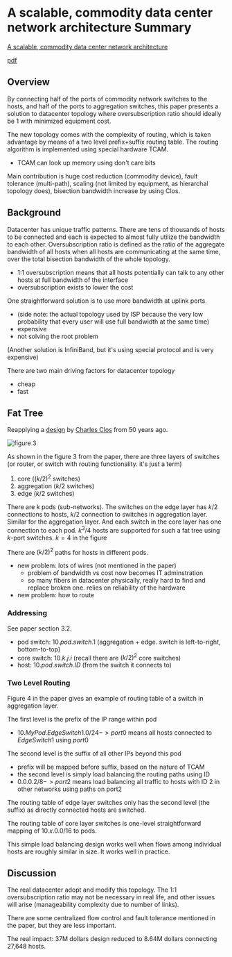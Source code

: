 # A scalable, commodity data center network architecture Summary

[A scalable, commodity data center network architecture](https://dl.acm.org/doi/10.1145/1402946.1402967)

[pdf](http://ccr.sigcomm.org/online/files/p63-alfares.pdf)

## Overview

By connecting half of the ports of commodity network switches to the hosts, and half of the ports to aggregation switches,
this paper presents a solution to datacenter topology where oversubscription ratio should ideally be 1 with minimized equipment cost.

The new topology comes with the complexity of routing, which is taken advantage by means of a two level prefix+suffix routing table.
The routing algorithm is implemented using special hardware TCAM.

* TCAM can look up memory using don't care bits

Main contribution is huge cost reduction (commodity device), fault tolerance (multi-path), scaling (not limited by equipment, as hierarchal topology does),
bisection bandwidth increase by using Clos.

## Background

Datacenter has unique traffic patterns. There are tens of thousands of hosts to be connected and each is expected to almost fully utilize
the bandwidth to each other. Oversubscription ratio is defined as the ratio of the aggregate bandwidth of all hosts when all hosts are
communicating at the same time, over the total bisection bandwidth of the whole topology.

* 1:1 oversubscription means that all hosts potentially can talk to any other hosts at full bandwidth of the interface
* oversubscription exists to lower the cost

One straightforward solution is to use more bandwidth at uplink ports.

* (side note: the actual topology used by ISP because the very low probability that every user will use full bandwidth at the same time)
* expensive
* not solving the root problem

(Another solution is InfiniBand, but it's using special protocol and is very expensive)

There are two main driving factors for datacenter topology

* cheap
* fast

## Fat Tree

Reapplying a [design](https://ieeexplore.ieee.org/document/6312192) by [Charles Clos](https://ieeexplore.ieee.org/document/6770468) from 50 years ago.

![figure 3](https://packetpushers.net/wp-content/uploads/2018/11/Scalable-DCN-Topology-Al-Fares-1024x444.png)

As shown in the figure 3 from the paper, there are three layers of switches (or router, or switch with routing functionality. it's just a term)

1. core ($(k/2)^2$ switches)
2. aggregation ($k/2$ switches)
3. edge ($k/2$ switches)

There are $k$ pods (sub-networks). The switches on the edge layer has $k/2$ connections to hosts, $k/2$ connection to switches in aggregation layer.
Similar for the aggregation layer. And each switch in the core layer has one connection to each pod. $k^3/4$ hosts are supported for such a
fat tree using $k$-port switches. $k=4$ in the figure

There are $(k/2)^2$ paths for hosts in different pods.

* new problem: lots of wires (not mentioned in the paper)
  * problem of bandwidth vs cost now becomes IT adminstration
  * so many fibers in datacenter physically, really hard to find and replace broken one. relies on reliability of the hardware
* new problem: how to route

### Addressing

See paper section 3.2.

* pod switch: $10.pod.switch.1$ (aggregation + edge. switch is left-to-right, bottom-to-top)
* core switch: $10.k.j.i$ (recall there are $(k/2)^2$ core switches)
* host: $10.pod.switch.ID$ (from the switch it connects to)

### Two Level Routing

Figure 4 in the paper gives an example of routing table of a switch in aggregation layer.

The first level is the prefix of the IP range within pod

* $10.MyPod.EdgeSwitch1.0/24 -> port0$ means all hosts connected to $EdgeSwitch1$ using $port0$

The second level is the suffix of all other IPs beyond this pod

* prefix will be mapped before suffix, based on the nature of TCAM
* the second level is simply load balancing the routing paths using ID
* $0.0.0.2/8 -> port2$ means load balancing all traffic to hosts with ID 2 in other networks using paths on port2

The routing table of edge layer switches only has the second level (the suffix) as directly connected hosts are switched.

The routing table of core layer switches is one-level straightforward mapping of $10.x.0.0/16$ to pods.

This simple load balancing design works well when flows among individual hosts are roughly similar in size.
It works well in practice.

## Discussion

The real datacenter adopt and modify this topology. The 1:1 oversubscription ratio may not be necessary in real life, and other issues will arise (manageability complexity due to number of links).

There are some centralized flow control and fault tolerance mentioned in the paper, but they are less important.

The real impact: 37M dollars design reduced to 8.64M dollars connecting 27,648 hosts.
